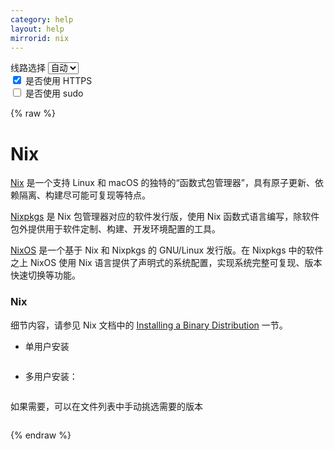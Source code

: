 ```yaml
---
category: help
layout: help
mirrorid: nix
---
```


<!-- 本 markdown 从 tuna/mirrorz-help-ng 自动生成，如需修改请参阅该仓库 -->

<style>.z-help tmpl { display: none }</style>

<div class="z-wrap">
    <form class="z-form z-global" onchange="form_update(null)" onsubmit="return false">
        <div>
            <label for="e0a5cecb">线路选择</label>
            <select id="e0a5cecb" name="host">
                <option selected="selected" value="{{ site.url }}">自动</option>
                <option value="{{ site.urlv4 }}">IPv4</option>
                <option value="{{ site.urlv6 }}">IPv6</option>
            </select>
        </div>
        <div>
            <input id="144d763c" name="_scheme" type="checkbox" checked>
            <label for="144d763c">是否使用 HTTPS</label>
        </div>
        <div>
            <input id="4659e7da" name="_sudo" type="checkbox">
            <label for="4659e7da">是否使用 sudo</label>
        </div>
    </form>
</div>
{% raw %}
<div class="z-help"><h1>Nix</h1>
<p><a href="https://nixos.org/nix">Nix</a> 是一个支持 Linux 和 macOS 的独特的“函数式包管理器”，具有原子更新、依赖隔离、构建尽可能可复现等特点。</p>
<p><a href="https://nixos.org/nixpkgs">Nixpkgs</a> 是 Nix 包管理器对应的软件发行版，使用 Nix 函数式语言编写，除软件包外提供用于软件定制、构建、开发环境配置的工具。</p>
<p><a href="https://nixos.org">NixOS</a> 是一个基于 Nix 和 Nixpkgs 的 GNU/Linux 发行版。在 Nixpkgs 中的软件之上 NixOS 使用 Nix 语言提供了声明式的系统配置，实现系统完整可复现、版本快速切换等功能。</p>
<h3>Nix</h3>
<p>细节内容，请参见 Nix 文档中的 <a href="https://nixos.org/nix/manual/#ch-installing-binary">Installing a Binary Distribution</a> 一节。</p>
<ul>
<li>
<p>单用户安装<br/>
<div class="z-wrap"><form class="z-form" onchange="form_update(event)" onsubmit="return false"></form><pre class="z-code"></pre></div><tmpl z-lang="bash"><br/>
sh &lt;(curl {{endpoint}}/latest/install)<br/>
</tmpl></p>
</li>
<li>
<p>多用户安装：<br/>
<div class="z-wrap"><form class="z-form" onchange="form_update(event)" onsubmit="return false"></form><pre class="z-code"></pre></div><tmpl z-lang="bash"><br/>
sh &lt;(curl {{endpoint}}/latest/install) --daemon<br/>
</tmpl></p>
</li>
</ul>
<p>如果需要，可以在文件列表中手动挑选需要的版本</p>
<div class="z-wrap"><form class="z-form" onchange="form_update(event)" onsubmit="return false"></form><pre class="z-code"></pre></div><tmpl>
{{endpoint}}
</tmpl><script id="z-config" type="application/x-mirrorz-help">eyJfIjogIk5peCIsICJibG9jayI6IFsibml4Il0sICJpbnB1dCI6IHt9LCAibmFtZSI6ICJuaXgifQ==</script>
</div>

{% endraw %}

<script src="/static/js/mustache.min.js?{{ site.data['hash'] }}"></script>
<script src="/static/js/zdocs.js?{{ site.data['hash'] }}"></script>
